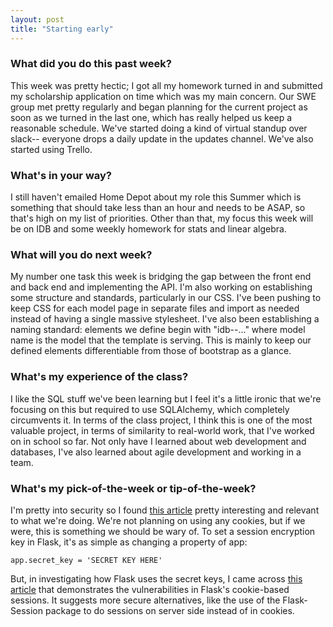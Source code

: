 ```yaml
---
layout: post
title: "Starting early"
---
```


### What did you do this past week?
This week was pretty hectic; I got all my homework turned in and submitted my scholarship application on time which was my main concern. Our SWE group met pretty regularly and began planning for the current project as soon as we turned in the last one, which has really helped us keep a reasonable schedule. We've started doing a kind of virtual standup over slack-- everyone drops a daily update in the updates channel. We've also started using Trello.

### What's in your way?
I still haven't emailed Home Depot about my role this Summer which is something that should take less than an hour and needs to be ASAP, so that's high on my list of priorities. Other than that, my focus this week will be on IDB and some weekly homework for stats and linear algebra.

### What will you do next week?
My number one task this week is bridging the gap between the front end and back end and implementing the API. I'm also working on establishing some structure and standards, particularly in our CSS. I've been pushing to keep CSS for each model page in separate files and import as needed instead of having a single massive stylesheet. I've also been establishing a naming standard: elements we define begin with "idb-<model name>-..." where model name is the model that the template is serving. This is mainly to keep our defined elements differentiable from those of bootstrap as a glance.

### What's my experience of the class?
I like the SQL stuff we've been learning but I feel it's a little ironic that we're focusing on this but required to use SQLAlchemy, which completely circumvents it. In terms of the class project, I think this is one of the most valuable project, in terms of similarity to real-world work, that I've worked on in school so far. Not only have I learned about web development and databases, I've also learned about agile development and working in a team.


### What's my pick-of-the-week or tip-of-the-week?
I'm pretty into security so I found [this article](https://martinfowler.com/articles/session-secret.html) pretty interesting and relevant to what we're doing. We're not planning on using any cookies, but if we were, this is something we should be wary of. To set a session encryption key in Flask, it's as simple as changing a property of app:
```
app.secret_key = 'SECRET KEY HERE'
```

But, in investigating how Flask uses the secret keys, I came across [this article](https://blog.miguelgrinberg.com/post/how-secure-is-the-flask-user-session) that demonstrates the vulnerabilities in Flask's cookie-based sessions. It suggests more secure alternatives, like the use of the Flask-Session package to do sessions on server side instead of in cookies.
